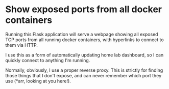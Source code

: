 # Show exposed ports from all docker containers

Running this Flask application will serve a webpage showing all exposed TCP ports from all running docker containers, with hyperlinks to connect to them via HTTP.

I use this as a form of automatically updating home lab dashboard, so I can quickly connect to anything I'm running.

Normally, obviously, I use a proper reverse proxy. This is strictly for finding those things that I don't expose, and can never remember which port they use (*arr, looking at you here!).
